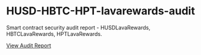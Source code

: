 # HUSD-HBTC-HPT-lavarewards-audit
Smart contract security audit report - HUSDLavaRewards, HBTCLavaRewards, HPTLavaRewards.   

[View Audit Report](https://github.com/Lava-Swap/HUSD-HBTC-HPT-lavarewards-audit/blob/main/Smart%20contract%20security%20audit%20report%20-HUSDLavaRewards%26%26HBTCLavaRewards%26%26HPTLavaRewards.pdf)
